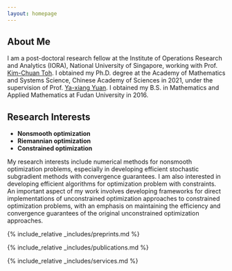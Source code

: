 ```yaml
---
layout: homepage
---
```


## About Me

I am a post-doctoral research fellow at the Institute of Operations Research and Analytics (IORA), National University of Singapore, working with Prof. [Kim-Chuan Toh](https://blog.nus.edu.sg/mattohkc/). I obtained my Ph.D. degree at the Academy of Mathematics and Systems Science, Chinese Academy of Sciences in 2021, under the supervision of Prof. [Ya-xiang Yuan](http://lsec.cc.ac.cn/~yyx/). I obtained my B.S. in Mathematics and Applied Mathematics at Fudan University in 2016.

## Research Interests

- **Nonsmooth optimization** 
- **Riemannian optimization** 
- **Constrained optimization**

My research interests include numerical methods for nonsmooth optimization problems, especially in developing efficient stochastic subgradient methods with convergence guarantees. I am also interested in developing efficient algorithms for optimization problem with constraints. An important aspect of my work involves developing frameworks for direct implementations of unconstrained optimization approaches to constrained optimization problems, with an emphasis on maintaining the efficiency and convergence guarantees of the original unconstrained optimization approaches.



{% include_relative _includes/preprints.md %}

{% include_relative _includes/publications.md %}

{% include_relative _includes/services.md %}
